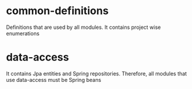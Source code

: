 # common-definitions
Definitions that are used by all modules. It contains project wise enumerations  

# data-access
It contains Jpa entities and Spring repositories. Therefore, all modules that use data-access must be Spring beans 
